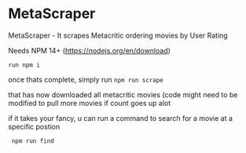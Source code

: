# MetaScraper
MetaScraper - It scrapes Metacritic ordering movies by User Rating


Needs NPM 14+ (https://nodejs.org/en/download)

```run npm i```

once thats complete, simply run 
```npm run scrape```

that has now downloaded all metacritic movies (code might need to be modified to pull more movies if count goes up alot

if it takes your fancy, u can run a command to search for a movie at a specific postion

``` npm run find```
